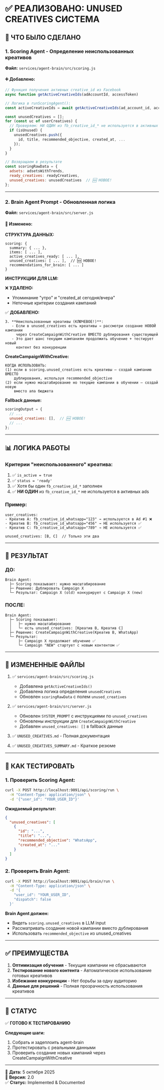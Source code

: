 # ✅ РЕАЛИЗОВАНО: UNUSED CREATIVES СИСТЕМА

## 🎯 ЧТО БЫЛО СДЕЛАНО

### 1. **Scoring Agent** - Определение неиспользованных креативов

**Файл:** `services/agent-brain/src/scoring.js`

#### ➕ Добавлено:

```javascript
// Функция получения активных creative_id из Facebook
async function getActiveCreativeIds(adAccountId, accessToken)

// Логика в runScoringAgent():
const activeCreativeIds = await getActiveCreativeIds(ad_account_id, access_token);

const unusedCreatives = [];
for (const uc of userCreatives) {
  // Проверяем: НИ ОДИН из fb_creative_id_* не используется в активных ads
  if (isUnused) {
    unusedCreatives.push({ 
      id, title, recommended_objective, created_at, ...
    });
  }
}

// Возвращаем в результате
const scoringRawData = {
  adsets: adsetsWithTrends,
  ready_creatives: readyCreatives,
  unused_creatives: unusedCreatives  // 🆕 НОВОЕ!
};
```

---

### 2. **Brain Agent Prompt** - Обновленная логика

**Файл:** `services/agent-brain/src/server.js`

#### 🔄 Изменено:

**СТРУКТУРА ДАННЫХ:**
```
scoring: {
  summary: { ... },
  items: [ ... ],
  active_creatives_ready: [ ... ],
  unused_creatives: [ ... ],  // 🆕 НОВОЕ!
  recommendations_for_brain: [ ... ]
}
```

**ИНСТРУКЦИИ ДЛЯ LLM:**

❌ **УДАЛЕНО:**
- Упоминание "утро" и "created_at сегодня/вчера"
- Неточные критерии создания кампаний

✅ **ДОБАВЛЕНО:**
```
3. **Неиспользованные креативы (КЛЮЧЕВОЕ!)**:
   - Если в unused_creatives есть креативы → рассмотри создание НОВОЙ кампании 
     через CreateCampaignWithCreative ВМЕСТО дублирования существующей
   - Это дает шанс текущим кампаниям продолжить обучение + тестирует новый 
     контент без конкуренции
```

**CreateCampaignWithCreative:**
```
КОГДА ИСПОЛЬЗОВАТЬ:
(1) если в scoring.unused_creatives есть креативы — создай кампанию ВМЕСТО 
    дублирования, используя recommended_objective
(2) если нужно масштабирование но текущие кампании в обучении — создай новую 
    вместо апа бюджета
```

**Fallback данные:**
```javascript
scoringOutput = {
  // ...
  unused_creatives: [],  // 🆕 НОВОЕ!
  // ...
};
```

---

## 📊 ЛОГИКА РАБОТЫ

### Критерии "неиспользованного" креатива:

1. ✅ `is_active = true`
2. ✅ `status = 'ready'`
3. ✅ Хотя бы один `fb_creative_id_*` заполнен
4. ✅ **НИ ОДИН** из `fb_creative_id_*` не используется в активных ads

### Пример:

```
user_creatives:
- Креатив A: fb_creative_id_whatsapp="123" → используется в Ad #1 ❌
- Креатив B: fb_creative_id_whatsapp="456" → НЕ используется ✅
- Креатив C: fb_creative_id_whatsapp="789" → НЕ используется ✅

unused_creatives: [B, C]  // Только эти два
```

---

## 🚀 РЕЗУЛЬТАТ

### ДО:
```
Brain Agent:
  ├─ Scoring показывает: нужно масштабирование
  ├─ Решение: Дублировать Campaign X
  └─ Результат: Campaign X (old) конкурирует с Campaign X (new)
```

### ПОСЛЕ:
```
Brain Agent:
  ├─ Scoring показывает: 
  │   ├─ нужно масштабирование
  │   └─ есть unused_creatives: [Креатив B, Креатив C]
  ├─ Решение: CreateCampaignWithCreative(Креатив B, WhatsApp)
  └─ Результат:
      ├─ Campaign X продолжает обучение ✅
      └─ Campaign "NEW" стартует с новым контентом ✅
```

---

## 📁 ИЗМЕНЕННЫЕ ФАЙЛЫ

1. ✅ `services/agent-brain/src/scoring.js`
   - Добавлена `getActiveCreativeIds()`
   - Добавлена логика определения `unusedCreatives`
   - Обновлен `scoringRawData` с полем `unused_creatives`

2. ✅ `services/agent-brain/src/server.js`
   - Обновлен `SYSTEM_PROMPT` с инструкциями по `unused_creatives`
   - Обновлены инструкции для `CreateCampaignWithCreative`
   - Добавлен `unused_creatives: []` в fallback данные

3. ✅ `UNUSED_CREATIVES.md` - Полная документация
4. ✅ `UNUSED_CREATIVES_SUMMARY.md` - Краткое резюме

---

## 🧪 КАК ТЕСТИРОВАТЬ

### 1. Проверить Scoring Agent:

```bash
curl -X POST http://localhost:9091/api/scoring/run \
  -H "Content-Type: application/json" \
  -d '{"user_id": "YOUR_USER_ID"}'
```

**Ожидаемый результат:**
```json
{
  "unused_creatives": [
    {
      "id": "...",
      "title": "...",
      "recommended_objective": "WhatsApp",
      "created_at": "..."
    }
  ]
}
```

### 2. Проверить Brain Agent:

```bash
curl -X POST http://localhost:9091/api/brain/run \
  -H "Content-Type: application/json" \
  -d '{
    "user_id": "YOUR_USER_ID",
    "dispatch": false
  }'
```

**Brain Agent должен:**
- Видеть `scoring.unused_creatives` в LLM input
- Рассматривать создание новой кампании вместо дублирования
- Использовать `recommended_objective` из unused_creatives

---

## ✅ ПРЕИМУЩЕСТВА

1. **Оптимизация обучения** - Текущие кампании не сбрасываются
2. **Тестирование нового контента** - Автоматическое использование готовых креативов
3. **Избежание конкуренции** - Нет борьбы за одну аудиторию
4. **Данные для решений** - Полная прозрачность использования креативов

---

## 📅 СТАТУС

✅ **ГОТОВО К ТЕСТИРОВАНИЮ**

**Следующие шаги:**
1. Собрать и задеплоить agent-brain
2. Протестировать с реальными данными
3. Проверить создание новых кампаний через CreateCampaignWithCreative

---

📅 **Дата:** 5 октября 2025  
🔧 **Версия:** 2.0  
✅ **Статус:** Implemented & Documented
